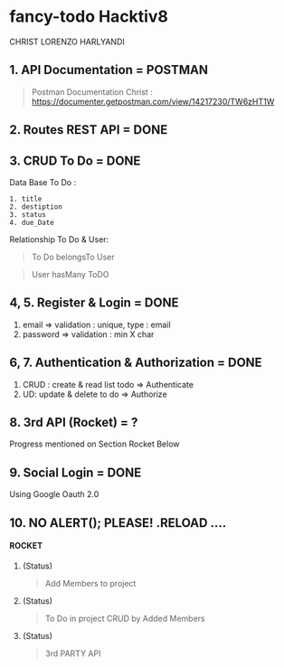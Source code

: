 # fancy-todo Hacktiv8

CHRIST LORENZO HARLYANDI

## 1. API Documentation = POSTMAN

> Postman Documentation Christ :
> https://documenter.getpostman.com/view/14217230/TW6zHT1W

## 2. Routes REST API = DONE

>

## 3. CRUD To Do = DONE

Data Base To Do :

```
1. title
2. destiption
3. status
4. due_Date
```

Relationship To Do & User:

> To Do belongsTo User

> User hasMany ToDO

## 4, 5. Register & Login = DONE

1. email => validation : unique, type : email
2. password => validation : min X char

## 6, 7. Authentication & Authorization = DONE

1. CRUD : create & read list todo => Authenticate
2. UD: update & delete to do => Authorize

## 8. 3rd API (Rocket) = ?

Progress mentioned on Section Rocket Below

## 9. Social Login = DONE

Using Google Oauth 2.0

## 10. NO ALERT(); PLEASE! .RELOAD ....

#### ROCKET

1. (Status)

    > Add Members to project

2. (Status)

    > To Do in project CRUD by Added Members

3. (Status)
    > 3rd PARTY API

